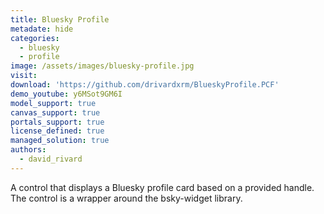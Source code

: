 ```yaml
---
title: Bluesky Profile
metadate: hide
categories:
  - bluesky
  - profile
image: /assets/images/bluesky-profile.jpg
visit: 
download: 'https://github.com/drivardxrm/BlueskyProfile.PCF'
demo_youtube: y6MSot9GM6I
model_support: true
canvas_support: true
portals_support: true
license_defined: true
managed_solution: true
authors:
  - david_rivard
---
```

A control that displays a Bluesky profile card based on a provided handle. The control is a wrapper around the bsky-widget library.
